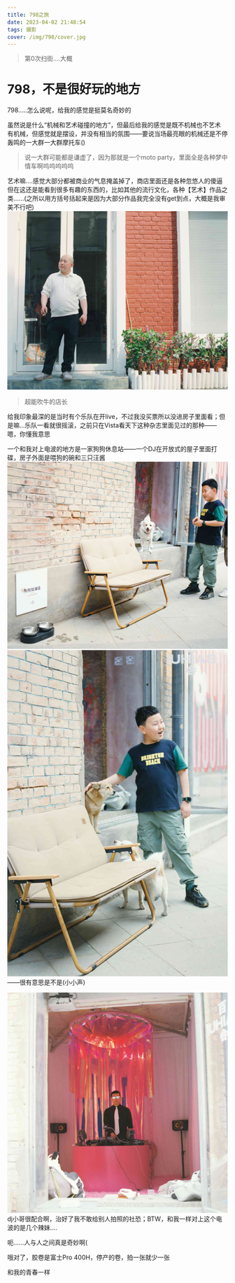 ```yaml
---
title: 798之旅
date: 2023-04-02 21:48:54
tags: 摄影
cover: /img/798/cover.jpg
---
```

> 第0次扫街....大概
# 798，不是很好玩的地方
798.....怎么说呢，给我的感觉是挺莫名奇妙的

虽然说是什么“机械和艺术碰撞的地方”，但最后给我的感觉是既不机械也不艺术
有机械，但感觉就是摆设，并没有相当的氛围——要说当场最亮眼的机械还是不停轰鸣的一大群一大群摩托车()
> 说一大群可能都是谦虚了，因为那就是一个moto party，里面全是各种梦中情车啊呜呜呜呜呜

艺术嘛....感觉大部分都被商业的气息掩盖掉了，商店里面还是各种忽悠人的傻逼
但在这还是能看到很多有趣的东西的，比如其他的流行文化，各种【艺术】作品之类......(之所以用方括号括起来是因为大部分作品我完全没有get到点，大概是我审美不行吧)
![](/img/798/000008.jpg)
> 超能吹牛的店长

给我印象最深的是当时有个乐队在开live，不过我没买票所以没进房子里面看；但是嘛...乐队一看就很摇滚，之前只在Vista看天下这种杂志里面见过的那种——嗯，你懂我意思

一个和我对上电波的地方是一家狗狗休息站——一个DJ在开放式的屋子里面打碟，房子外面是喂狗的碗和三只汪酱
![](/img/798/000003.jpg)
![](/img/798/0000112.jpg)
——很有意思是不是(小小声)


![](/img/798/000005.jpg)
dj小哥很配合啊，治好了我不敢给别人拍照的社恐；BTW，和我一样对上这个电波的是几个辣妹....

呃......人与人之间真是奇妙啊(

哦对了，胶卷是富士Pro 400H，停产的卷，拍一张就少一张

和我的青春一样